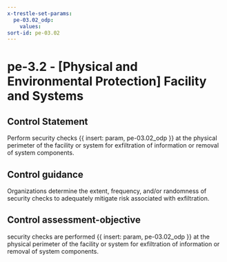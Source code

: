 ```yaml
---
x-trestle-set-params:
  pe-03.02_odp:
    values:
sort-id: pe-03.02
---
```


# pe-3.2 - \[Physical and Environmental Protection\] Facility and Systems

## Control Statement

Perform security checks {{ insert: param, pe-03.02_odp }} at the physical perimeter of the facility or system for exfiltration of information or removal of system components.

## Control guidance

Organizations determine the extent, frequency, and/or randomness of security checks to adequately mitigate risk associated with exfiltration.

## Control assessment-objective

security checks are performed {{ insert: param, pe-03.02_odp }} at the physical perimeter of the facility or system for exfiltration of information or removal of system components.
